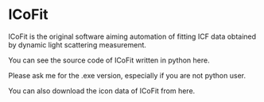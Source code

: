 # ICoFit
ICoFit is the original software aiming automation of fitting ICF data obtained by dynamic light scattering measurement.

You can see the source code of ICoFit written in python here. 

Please ask me for the .exe version, especially if you are not python user.


You can also download the icon data of ICoFit from here.
